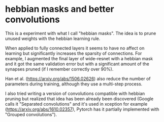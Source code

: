 # hebbian masks and better convolutions

This is a experiment with what I call "hebbian masks". The idea is to prune unused weights with the hebbian learning rule.

When applied to fully connected layers it seems to have no affect on learning but significantly increases the sparsity of connections. For example, I augmented the final layer of wide-resnet with a hebbian mask and it got the same validation error but with a significant amount of the synapses pruned (if I remember correctly over 90%).

Han et al. (https://arxiv.org/abs/1506.02626) also reduce the number of parameters during training, although they use a multi-step process.

I also tried writing a version of convolutions compatible with hebbian pruning but realized that idea has been already been discovered (Google calls it "Separated convolutions" and it's used in xception for example (https://arxiv.org/abs/1610.02357), Pytorch has it partially implemented with "Grouped convolutions").